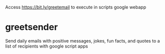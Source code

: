 Access https://bit.ly/greetemail
to execute in scripts google webapp

# greetsender
Send daily emails with positive messages, jokes, fun facts, and quotes to a list of recipients with google script apps
